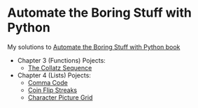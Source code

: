 # Automate the Boring Stuff with Python

My solutions to [Automate the Boring Stuff with Python book](http://automatetheboringstuff.com/)

* Chapter 3 (Functions) Pojects: 
  * [The Collatz Sequence](https://github.com/valeriybercha/automate-the-boring-stuff/blob/main/collatz-sequence/collatz.py)
* Chapter 4 (Lists) Pojects: 
  * [Comma Code](https://github.com/valeriybercha/automate-the-boring-stuff/blob/main/comma-code/comma-code.py)
  * [Coin Flip Streaks](https://github.com/valeriybercha/automate-the-boring-stuff/blob/main/coin-flip-streaks/coin-flip-streaks.py)
  * [Character Picture Grid](https://github.com/valeriybercha/automate-the-boring-stuff/blob/main/character-picture-grid/character-picture-grid.py)
